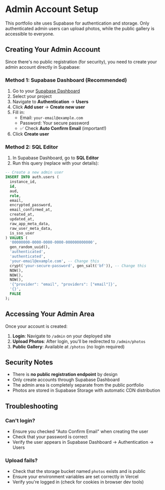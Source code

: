 # Admin Account Setup

This portfolio site uses Supabase for authentication and storage. Only authenticated admin users can upload photos, while the public gallery is accessible to everyone.

## Creating Your Admin Account

Since there's no public registration (for security), you need to create your admin account directly in Supabase:

### Method 1: Supabase Dashboard (Recommended)

1. Go to your [Supabase Dashboard](https://app.supabase.com)
2. Select your project
3. Navigate to **Authentication** → **Users**
4. Click **Add user** → **Create new user**
5. Fill in:
   - Email: `your-email@example.com`
   - Password: Your secure password
   - ✅ Check **Auto Confirm Email** (important!)
6. Click **Create user**

### Method 2: SQL Editor

1. In Supabase Dashboard, go to **SQL Editor**
2. Run this query (replace with your details):

```sql
-- Create a new admin user
INSERT INTO auth.users (
  instance_id,
  id,
  aud,
  role,
  email,
  encrypted_password,
  email_confirmed_at,
  created_at,
  updated_at,
  raw_app_meta_data,
  raw_user_meta_data,
  is_sso_user
) VALUES (
  '00000000-0000-0000-0000-000000000000',
  gen_random_uuid(),
  'authenticated',
  'authenticated',
  'your-email@example.com', -- Change this
  crypt('your-secure-password', gen_salt('bf')), -- Change this
  NOW(),
  NOW(),
  NOW(),
  '{"provider": "email", "providers": ["email"]}',
  '{}',
  FALSE
);
```

## Accessing Your Admin Area

Once your account is created:

1. **Login**: Navigate to `/admin` on your deployed site
2. **Upload Photos**: After login, you'll be redirected to `/admin/photos`
3. **Public Gallery**: Available at `/photos` (no login required)

## Security Notes

- There is **no public registration endpoint** by design
- Only create accounts through Supabase Dashboard
- The admin area is completely separate from the public portfolio
- Photos are stored in Supabase Storage with automatic CDN distribution

## Troubleshooting

### Can't login?

- Ensure you checked "Auto Confirm Email" when creating the user
- Check that your password is correct
- Verify the user appears in Supabase Dashboard → Authentication → Users

### Upload fails?

- Check that the storage bucket named `photos` exists and is public
- Ensure your environment variables are set correctly in Vercel
- Verify you're logged in (check for cookies in browser dev tools)
